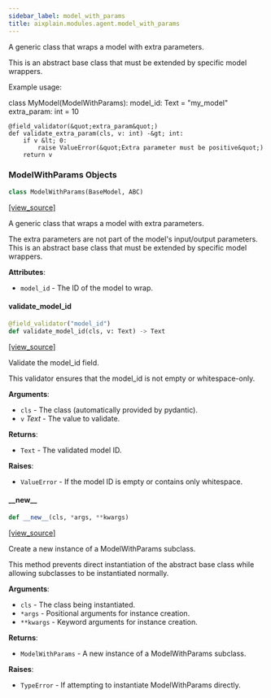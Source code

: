 ```yaml
---
sidebar_label: model_with_params
title: aixplain.modules.agent.model_with_params
---
```


A generic class that wraps a model with extra parameters.

This is an abstract base class that must be extended by specific model wrappers.

Example usage:

class MyModel(ModelWithParams):
    model_id: Text = &quot;my_model&quot;
    extra_param: int = 10

    @field_validator(&quot;extra_param&quot;)
    def validate_extra_param(cls, v: int) -&gt; int:
        if v &lt; 0:
            raise ValueError(&quot;Extra parameter must be positive&quot;)
        return v

### ModelWithParams Objects

```python
class ModelWithParams(BaseModel, ABC)
```

[[view_source]](https://github.com/aixplain/aiXplain/blob/main/aixplain/modules/agent/model_with_params.py#L25)

A generic class that wraps a model with extra parameters.

The extra parameters are not part of the model&#x27;s input/output parameters.
This is an abstract base class that must be extended by specific model wrappers.

**Attributes**:

- `model_id` - The ID of the model to wrap.

#### validate\_model\_id

```python
@field_validator("model_id")
def validate_model_id(cls, v: Text) -> Text
```

[[view_source]](https://github.com/aixplain/aiXplain/blob/main/aixplain/modules/agent/model_with_params.py#L43)

Validate the model_id field.

This validator ensures that the model_id is not empty or whitespace-only.

**Arguments**:

- `cls` - The class (automatically provided by pydantic).
- `v` _Text_ - The value to validate.
  

**Returns**:

- `Text` - The validated model ID.
  

**Raises**:

- `ValueError` - If the model ID is empty or contains only whitespace.

#### \_\_new\_\_

```python
def __new__(cls, *args, **kwargs)
```

[[view_source]](https://github.com/aixplain/aiXplain/blob/main/aixplain/modules/agent/model_with_params.py#L62)

Create a new instance of a ModelWithParams subclass.

This method prevents direct instantiation of the abstract base class while
allowing subclasses to be instantiated normally.

**Arguments**:

- `cls` - The class being instantiated.
- `*args` - Positional arguments for instance creation.
- `**kwargs` - Keyword arguments for instance creation.
  

**Returns**:

- `ModelWithParams` - A new instance of a ModelWithParams subclass.
  

**Raises**:

- `TypeError` - If attempting to instantiate ModelWithParams directly.

